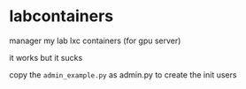 # labcontainers
manager my lab lxc containers (for gpu server)

it works but it sucks

copy the `admin_example.py` as admin.py to create the init users
